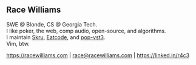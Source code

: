 ## Race Williams

SWE @ Blonde, CS @ Georgia Tech.\
I like poker, the web, comp audio, open-source, and algorithms.\
I maintain [Skru](https://github.com/skrusenti/skru), [Eatcode](https://github.com/eatcoders/eatcode), and [pop-vst3](https://github.com/pop-vst3).\
Vim, btw.

https://racewilliams.com | race@racewilliams.com | https://linked.in/r4c3

